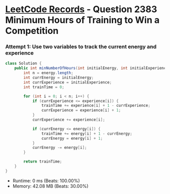 # [LeetCode Records](../../README.md) - Question 2383 Minimum Hours of Training to Win a Competition

### Attempt 1: Use two variables to track the current energy and experience
```java
class Solution {
    public int minNumberOfHours(int initialEnergy, int initialExperience, int[] energy, int[] experience) {
        int n = energy.length;
        int currEnergy = initialEnergy;
        int currExperience = initialExperience;
        int trainTime = 0;

        for (int i = 0; i < n; i++) {
            if (currExperience <= experience[i]) {
                trainTime += experience[i] + 1 - currExperience;
                currExperience = experience[i] + 1;
            }
            currExperience += experience[i];

            if (currEnergy <= energy[i]) {
                trainTime += energy[i] + 1 - currEnergy;
                currEnergy = energy[i] + 1;
            }
            currEnergy -= energy[i];
        }

        return trainTime;
    }
}
```
- Runtime: 0 ms (Beats: 100.00%)
- Memory: 42.08 MB (Beats: 30.00%)

<br>
